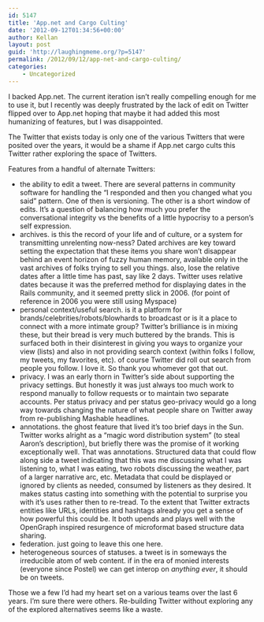 ```yaml
---
id: 5147
title: 'App.net and Cargo Culting'
date: '2012-09-12T01:34:56+00:00'
author: Kellan
layout: post
guid: 'http://laughingmeme.org/?p=5147'
permalink: /2012/09/12/app-net-and-cargo-culting/
categories:
    - Uncategorized
---
```


I backed App.net. The current iteration isn’t really compelling enough for me to use it, but I recently was deeply frustrated by the lack of edit on Twitter flipped over to App.net hoping that maybe it had added this most humanizing of features, but I was disappointed.

The Twitter that exists today is only one of the various Twitters that were posited over the years, it would be a shame if App.net cargo cults this Twitter rather exploring the space of Twitters.

Features from a handful of alternate Twitters:

- the ability to edit a tweet. There are several patterns in community software for handling the “I responded and then you changed what you said” pattern. One of then is versioning. The other is a short window of edits. It’s a question of balancing how much you prefer the conversational integrity vs the benefits of a little hypocrisy to a person’s self expression.
- archives. is this the record of your life and of culture, or a system for transmitting unrelenting now-ness? Dated archives are key toward setting the expectation that these items you share won’t disappear behind an event horizon of fuzzy human memory, available only in the vast archives of folks trying to sell you things. also, lose the relative dates after a little time has past, say like 2 days. Twitter uses relative dates because it was the preferred method for displaying dates in the Rails community, and it seemed pretty slick in 2006. (for point of reference in 2006 you were still using Myspace)
- personal context/useful search. is it a platform for brands/celebrities/robots/blowhards to broadcast or is it a place to connect with a more intimate group? Twitter’s brilliance is in mixing these, but their bread is very much buttered by the brands. This is surfaced both in their disinterest in giving you ways to organize your view (lists) and also in not providing search context (within folks I follow, my tweets, my favorites, etc). of course Twitter did roll out search from people you follow. I love it. So thank you whomever got that out.
- privacy. I was an early thorn in Twitter’s side about supporting the privacy settings. But honestly it was just always too much work to respond manually to follow requests or to maintain two separate accounts. Per status privacy and per status geo-privacy would go a long way towards changing the nature of what people share on Twitter away from re-publishing Mashable headlines.
- annotations. the ghost feature that lived it’s too brief days in the Sun. Twitter works alright as a “magic word distribution system” (to steal Aaron’s description), but briefly there was the promise of it working exceptionally well. That was annotations. Structured data that could flow along side a tweet indicating that this was me discussing what I was listening to, what I was eating, two robots discussing the weather, part of a larger narrative arc, etc. Metadata that could be displayed or ignored by clients as needed, consumed by listeners as they desired. It makes status casting into something with the potential to surprise you with it’s uses rather then to re-tread. To the extent that Twitter extracts entities like URLs, identities and hashtags already you get a sense of how powerful this could be. It both upends and plays well with the OpenGraph inspired resurgence of microformat based structure data sharing.
- federation. just going to leave this one here.
- heterogeneous sources of statuses. a tweet is in someways the irreducible atom of web content. if in the era of monied interests (everyone since Postel) we can get interop on *anything* *ever*, it should be on tweets.

Those we a few I’d had my heart set on a various teams over the last 6 years. I’m sure there were others. Re-building Twitter without exploring any of the explored alternatives seems like a waste.